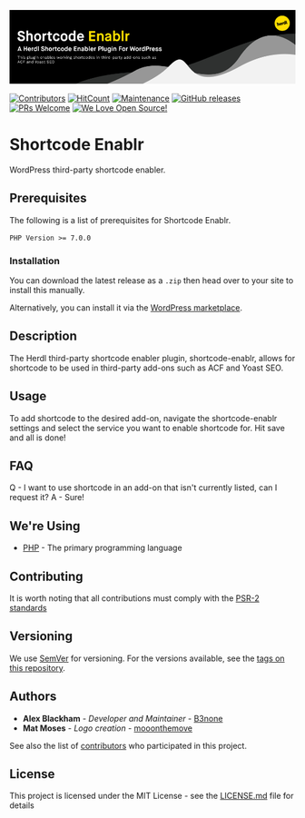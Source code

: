 ![Shortcode Enablr](.github/README/logo.png)

[![Contributors](https://img.shields.io/github/contributors/herdl/shortcode-enablr)](https://github.com/herdl/shortcode-enablr)
[![HitCount](http://hits.dwyl.io/herdl/shortcode-enablr.svg)](https://github.com/herdl/shortcode-enablr)
[![Maintenance](https://img.shields.io/badge/Maintained%3F-yes-green.svg)](https://github.com/herdl/shortcode-enablr/graphs/commit-activity)
[![GitHub releases](https://img.shields.io/github/release/herdl/shortcode-enablr.svg)](https://github.com/herdl/shortcode-enablr/releases/)
[![PRs Welcome](https://img.shields.io/badge/PRs-welcome-brightgreen.svg)](http://makeapullrequest.com)
[![We Love Open Source!](https://badges.frapsoft.com/os/v3/open-source.svg?v=103)](https://github.com/herdl)

# Shortcode Enablr
WordPress third-party shortcode enabler.

## Prerequisites
The following is a list of prerequisites for Shortcode Enablr.
```
PHP Version >= 7.0.0
```

### Installation

You can download the latest release as a `.zip` then head over to your site to install this manually.

Alternatively, you can install it via the [WordPress marketplace](https://wordpress.org/plugins/shortcode-enablr/).

## Description

The Herdl third-party shortcode enabler plugin, shortcode-enablr, allows for shortcode to be used in third-party add-ons such as ACF and Yoast SEO.

## Usage

To add shortcode to the desired add-on, navigate the shortcode-enablr settings and select the service you want to enable shortcode for. Hit save and all is done!

## FAQ

Q - I want to use shortcode in an add-on that isn't currently listed, can I request it?
A - Sure! 

## We're Using
* [PHP](https://www.php.net/) - The primary programming language

## Contributing
It is worth noting that all contributions must comply with the [PSR-2 standards](https://github.com/php-fig/fig-standards/blob/master/accepted/PSR-2-coding-style-guide.md)

## Versioning
We use [SemVer](http://semver.org/) for versioning. For the versions available, see the [tags on this repository](https://github.com/herdl/shortcode-enablr/tags). 

## Authors
* **Alex Blackham** - *Developer and Maintainer* - [B3none](https://github.com/b3none)
* **Mat Moses** - *Logo creation* - [mooonthemove](https://instagram.com/mooonthemove)

See also the list of [contributors](https://github.com/herdl/shortcode-enablr/contributors) who participated in this project.

## License
This project is licensed under the MIT License - see the [LICENSE.md](LICENSE.md) file for details
